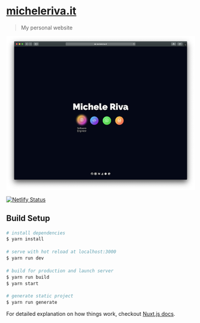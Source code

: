 # [micheleriva.it](https://www.micheleriva.it)

> My personal website

![Preview](/docs/screenshot.png)

[![Netlify Status](https://api.netlify.com/api/v1/badges/737f6871-4f80-4bcc-9506-40d4dc7aa408/deploy-status)](https://app.netlify.com/sites/romantic-wing-e31e13/deploys)


## Build Setup

``` bash
# install dependencies
$ yarn install

# serve with hot reload at localhost:3000
$ yarn run dev

# build for production and launch server
$ yarn run build
$ yarn start

# generate static project
$ yarn run generate
```

For detailed explanation on how things work, checkout [Nuxt.js docs](https://nuxtjs.org).

